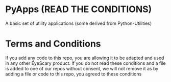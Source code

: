 # PyApps (READ THE CONDITIONS)
A basic set of utility applications (some derived from Python-Utilities)

# Terms and Conditions
If you add any code to this repo, you are allowing it to be adapted and used in any other EyeScary product. If you do not read these conditions and a file is added to one of our repos without consent, we will not remove it as by adding a file or code to this repo, you agreed to these conditions
